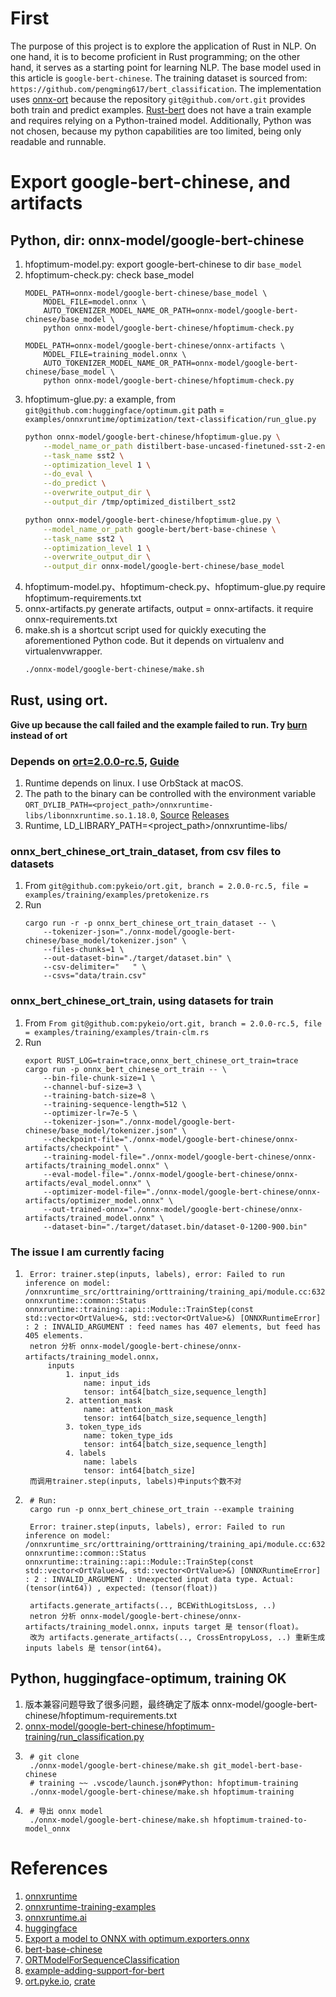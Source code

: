 # First
The purpose of this project is to explore the application of Rust in NLP. On one hand, it is to become proficient in Rust programming; on the other hand, it serves as a starting point for learning NLP. The base model used in this article is `google-bert-chinese`. The training dataset is sourced from: `https://github.com/pengming617/bert_classification`. The implementation uses [onnx-ort](https://crates.io/crates/ort) because the repository `git@github.com/ort.git` provides both train and predict examples. [Rust-bert](https://github.com/guillaume-be/rust-bert) does not have a train example and requires relying on a Python-trained model. Additionally, Python was not chosen, because my python capabilities are too limited, being only readable and runnable.

# Export google-bert-chinese, and artifacts
## Python, dir: onnx-model/google-bert-chinese
1. hfoptimum-model.py: export google-bert-chinese to dir `base_model`
1. hfoptimum-check.py: check base_model
    ```
    MODEL_PATH=onnx-model/google-bert-chinese/base_model \
        MODEL_FILE=model.onnx \
        AUTO_TOKENIZER_MODEL_NAME_OR_PATH=onnx-model/google-bert-chinese/base_model \
        python onnx-model/google-bert-chinese/hfoptimum-check.py

    MODEL_PATH=onnx-model/google-bert-chinese/onnx-artifacts \
        MODEL_FILE=training_model.onnx \
        AUTO_TOKENIZER_MODEL_NAME_OR_PATH=onnx-model/google-bert-chinese/base_model \
        python onnx-model/google-bert-chinese/hfoptimum-check.py
    ```
1. hfoptimum-glue.py: a example, from `git@github.com:huggingface/optimum.git` path = `examples/onnxruntime/optimization/text-classification/run_glue.py`
    ``` bash
    python onnx-model/google-bert-chinese/hfoptimum-glue.py \
        --model_name_or_path distilbert-base-uncased-finetuned-sst-2-english \
        --task_name sst2 \
        --optimization_level 1 \
        --do_eval \
        --do_predict \
        --overwrite_output_dir \
        --output_dir /tmp/optimized_distilbert_sst2

    python onnx-model/google-bert-chinese/hfoptimum-glue.py \
        --model_name_or_path google-bert/bert-base-chinese \
        --task_name sst2 \
        --optimization_level 1 \
        --overwrite_output_dir \
        --output_dir onnx-model/google-bert-chinese/base_model
    ```
1. hfoptimum-model.py、hfoptimum-check.py、hfoptimum-glue.py require hfoptimum-requirements.txt
1. onnx-artifacts.py generate artifacts, output = onnx-artifacts. it require onnx-requirements.txt
1. make.sh is a shortcut script used for quickly executing the aforementioned Python code. But it depends on virtualenv and virtualenvwrapper.
    ```bash
    ./onnx-model/google-bert-chinese/make.sh
    ```
## Rust, using ort.
**Give up because the call failed and the example failed to run. Try [burn](https://github.com/tracel-ai/burn) instead of ort**
### Depends on [ort=2.0.0-rc.5](https://crates.io/crates/ort/2.0.0-rc.5), [Guide](https://ort.pyke.io/)
1. Runtime depends on linux. I use OrbStack at macOS.
1. The path to the binary can be controlled with the environment variable `ORT_DYLIB_PATH=<project_path>/onnxruntime-libs/libonnxruntime.so.1.18.0`, [Source](https://github.com/microsoft/onnxruntime/releases/download/v1.18.0/onnxruntime-training-linux-x64-1.18.0.tgz) [Releases](https://github.com/microsoft/onnxruntime/releases/tag/v1.18.0)
1. Runtime, LD_LIBRARY_PATH=<project_path>/onnxruntime-libs/
### onnx_bert_chinese_ort_train_dataset, from csv files to datasets
1. From `git@github.com:pykeio/ort.git, branch = 2.0.0-rc.5, file = examples/training/examples/pretokenize.rs`
1. Run 
    ```
    cargo run -r -p onnx_bert_chinese_ort_train_dataset -- \
        --tokenizer-json="./onnx-model/google-bert-chinese/base_model/tokenizer.json" \
        --files-chunks=1 \
        --out-dataset-bin="./target/dataset.bin" \
        --csv-delimiter="	" \
        --csvs="data/train.csv"
    ```
### onnx_bert_chinese_ort_train, using datasets for train
1. From `From git@github.com:pykeio/ort.git, branch = 2.0.0-rc.5, file = examples/training/examples/train-clm.rs`
1. Run
    ```
    export RUST_LOG=train=trace,onnx_bert_chinese_ort_train=trace
    cargo run -p onnx_bert_chinese_ort_train -- \
        --bin-file-chunk-size=1 \
        --channel-buf-size=3 \
        --training-batch-size=8 \
        --training-sequence-length=512 \
        --optimizer-lr=7e-5 \
        --tokenizer-json="./onnx-model/google-bert-chinese/base_model/tokenizer.json" \
        --checkpoint-file="./onnx-model/google-bert-chinese/onnx-artifacts/checkpoint" \
        --training-model-file="./onnx-model/google-bert-chinese/onnx-artifacts/training_model.onnx" \
        --eval-model-file="./onnx-model/google-bert-chinese/onnx-artifacts/eval_model.onnx" \
        --optimizer-model-file="./onnx-model/google-bert-chinese/onnx-artifacts/optimizer_model.onnx" \
        --out-trained-onnx="./onnx-model/google-bert-chinese/onnx-artifacts/trained_model.onnx" \
        --dataset-bin="./target/dataset.bin/dataset-0-1200-900.bin"
    ```

### The issue I am currently facing
1. ```
    Error: trainer.step(inputs, labels), error: Failed to run inference on model: /onnxruntime_src/orttraining/orttraining/training_api/module.cc:632 onnxruntime::common::Status onnxruntime::training::api::Module::TrainStep(const std::vector<OrtValue>&, std::vector<OrtValue>&) [ONNXRuntimeError] : 2 : INVALID_ARGUMENT : feed names has 407 elements, but feed has 405 elements.
    netron 分析 onnx-model/google-bert-chinese/onnx-artifacts/training_model.onnx，
        inputs
            1. input_ids
                name: input_ids
                tensor: int64[batch_size,sequence_length]
            2. attention_mask
                name: attention_mask
                tensor: int64[batch_size,sequence_length]
            3. token_type_ids
                name: token_type_ids
                tensor: int64[batch_size,sequence_length]
            4. labels
                name: labels
                tensor: int64[batch_size]
    而调用trainer.step(inputs, labels)中inputs个数不对
   ```

1. ```
    # Run:
    cargo run -p onnx_bert_chinese_ort_train --example training

    Error: trainer.step(inputs, labels), error: Failed to run inference on model: /onnxruntime_src/orttraining/orttraining/training_api/module.cc:632 onnxruntime::common::Status onnxruntime::training::api::Module::TrainStep(const std::vector<OrtValue>&, std::vector<OrtValue>&) [ONNXRuntimeError] : 2 : INVALID_ARGUMENT : Unexpected input data type. Actual: (tensor(int64)) , expected: (tensor(float))

    artifacts.generate_artifacts(.., BCEWithLogitsLoss, ..)
    netron 分析 onnx-model/google-bert-chinese/onnx-artifacts/training_model.onnx，inputs target 是 tensor(float)。
    改为 artifacts.generate_artifacts(.., CrossEntropyLoss, ..) 重新生成 inputs labels 是 tensor(int64)。
    ```

## Python, huggingface-optimum, training OK
1. 版本兼容问题导致了很多问题，最终确定了版本 onnx-model/google-bert-chinese/hfoptimum-requirements.txt
1. [onnx-model/google-bert-chinese/hfoptimum-training/run_classification.py](https://github.com/huggingface/optimum/blob/main/examples/onnxruntime/training/text-classification/run_classification.py)
1. ```
    # git clone 
    ./onnx-model/google-bert-chinese/make.sh git_model-bert-base-chinese
    # training ~~ .vscode/launch.json#Python: hfoptimum-training
    ./onnx-model/google-bert-chinese/make.sh hfoptimum-training
   ```
1. ```
    # 导出 onnx model
    ./onnx-model/google-bert-chinese/make.sh hfoptimum-trained-to-model_onnx
   ```

# References
1. [onnxruntime](https://github.com/microsoft/onnxruntime)
1. [onnxruntime-training-examples](https://github.com/microsoft/onnxruntime-training-examples)
1. [onnxruntime.ai](https://onnxruntime.ai/)
1. [huggingface](https://huggingface.co/docs/transformers/serialization)
1. [Export a model to ONNX with optimum.exporters.onnx](https://huggingface.co/docs/optimum/main/en/exporters/onnx/usage_guides/export_a_model)
1. [bert-base-chinese](https://huggingface.co/google-bert/bert-base-chinese)
1. [ORTModelForSequenceClassification](https://huggingface.co/docs/optimum/v1.2.1/en/onnxruntime/modeling_ort#optimum.onnxruntime.ORTModelForSequenceClassification)
1. [example-adding-support-for-bert](https://huggingface.co/docs/optimum/main/en/exporters/onnx/usage_guides/contribute#example-adding-support-for-bert)
1. [ort.pyke.io](https://ort.pyke.io/), [crate](https://crates.io/crates/ort)
